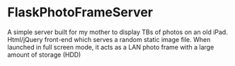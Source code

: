 # FlaskPhotoFrameServer
A simple server built for my mother to display TBs of photos on an old iPad. Html/jQuery front-end which serves a random static image file. When launched in full screen mode, it acts as a LAN photo frame with a large amount of storage (HDD)
